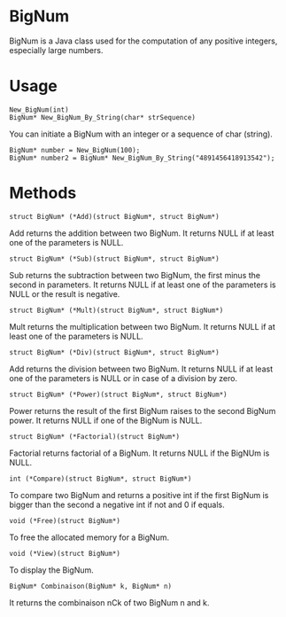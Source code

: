 # BigNum
BigNum is a Java class used for the computation of any positive integers, especially large numbers. 

# Usage
    New_BigNum(int)
    BigNum* New_BigNum_By_String(char* strSequence)
    
You can initiate a BigNum with an integer or a sequence of char (string).

    BigNum* number = New_BigNum(100);
    BigNum* number2 = BigNum* New_BigNum_By_String("4891456418913542");

# Methods
    struct BigNum* (*Add)(struct BigNum*, struct BigNum*)
Add returns the addition between two BigNum.
It returns NULL if at least one of the parameters is NULL.

    struct BigNum* (*Sub)(struct BigNum*, struct BigNum*)
Sub returns the subtraction between two BigNum,
the first minus the second in parameters.
It returns NULL if at least one of the parameters is NULL or the result is negative.

    struct BigNum* (*Mult)(struct BigNum*, struct BigNum*)
Mult returns the multiplication between two BigNum.
It returns NULL if at least one of the parameters is NULL.

    struct BigNum* (*Div)(struct BigNum*, struct BigNum*)
Add returns the division between two BigNum.
It returns NULL if at least one of the parameters is NULL or in case of a division by zero.

    struct BigNum* (*Power)(struct BigNum*, struct BigNum*)
Power returns the result of the first BigNum raises to the second BigNum power.
It returns NULL if one of the BigNum is NULL.

    struct BigNum* (*Factorial)(struct BigNum*)
Factorial returns factorial of a BigNum.
It returns NULL if the BigNUm is NULL.

    int (*Compare)(struct BigNum*, struct BigNum*)
To compare two BigNum and returns a positive int if the first BigNum is bigger than the second
a negative int if not and 0 if equals.

    void (*Free)(struct BigNum*)
To free the allocated memory for a BigNum.

    void (*View)(struct BigNum*)
To display the BigNum.

    BigNum* Combinaison(BigNum* k, BigNum* n)
It returns the combinaison nCk of two BigNum n and k.
